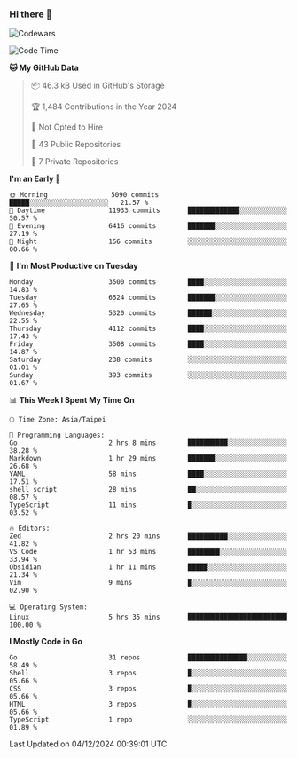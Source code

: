 ### Hi there 👋

![Codewars](https://www.codewars.com/users/omegaatt36/badges/small)

<!--START_SECTION:waka-->
![Code Time](http://img.shields.io/badge/Code%20Time-2%2C924%20hrs%202%20mins-blue)

**🐱 My GitHub Data** 

> 📦 46.3 kB Used in GitHub's Storage 
 > 
> 🏆 1,484 Contributions in the Year 2024
 > 
> 🚫 Not Opted to Hire
 > 
> 📜 43 Public Repositories 
 > 
> 🔑 7 Private Repositories 
 > 
**I'm an Early 🐤** 

```text
🌞 Morning                5090 commits        █████░░░░░░░░░░░░░░░░░░░░   21.57 % 
🌆 Daytime                11933 commits       █████████████░░░░░░░░░░░░   50.57 % 
🌃 Evening                6416 commits        ███████░░░░░░░░░░░░░░░░░░   27.19 % 
🌙 Night                  156 commits         ░░░░░░░░░░░░░░░░░░░░░░░░░   00.66 % 
```
📅 **I'm Most Productive on Tuesday** 

```text
Monday                   3500 commits        ████░░░░░░░░░░░░░░░░░░░░░   14.83 % 
Tuesday                  6524 commits        ███████░░░░░░░░░░░░░░░░░░   27.65 % 
Wednesday                5320 commits        ██████░░░░░░░░░░░░░░░░░░░   22.55 % 
Thursday                 4112 commits        ████░░░░░░░░░░░░░░░░░░░░░   17.43 % 
Friday                   3508 commits        ████░░░░░░░░░░░░░░░░░░░░░   14.87 % 
Saturday                 238 commits         ░░░░░░░░░░░░░░░░░░░░░░░░░   01.01 % 
Sunday                   393 commits         ░░░░░░░░░░░░░░░░░░░░░░░░░   01.67 % 
```


📊 **This Week I Spent My Time On** 

```text
🕑︎ Time Zone: Asia/Taipei

💬 Programming Languages: 
Go                       2 hrs 8 mins        ██████████░░░░░░░░░░░░░░░   38.28 % 
Markdown                 1 hr 29 mins        ███████░░░░░░░░░░░░░░░░░░   26.68 % 
YAML                     58 mins             ████░░░░░░░░░░░░░░░░░░░░░   17.51 % 
shell script             28 mins             ██░░░░░░░░░░░░░░░░░░░░░░░   08.57 % 
TypeScript               11 mins             █░░░░░░░░░░░░░░░░░░░░░░░░   03.52 % 

🔥 Editors: 
Zed                      2 hrs 20 mins       ██████████░░░░░░░░░░░░░░░   41.82 % 
VS Code                  1 hr 53 mins        ████████░░░░░░░░░░░░░░░░░   33.94 % 
Obsidian                 1 hr 11 mins        █████░░░░░░░░░░░░░░░░░░░░   21.34 % 
Vim                      9 mins              █░░░░░░░░░░░░░░░░░░░░░░░░   02.90 % 

💻 Operating System: 
Linux                    5 hrs 35 mins       █████████████████████████   100.00 % 
```

**I Mostly Code in Go** 

```text
Go                       31 repos            ███████████████░░░░░░░░░░   58.49 % 
Shell                    3 repos             █░░░░░░░░░░░░░░░░░░░░░░░░   05.66 % 
CSS                      3 repos             █░░░░░░░░░░░░░░░░░░░░░░░░   05.66 % 
HTML                     3 repos             █░░░░░░░░░░░░░░░░░░░░░░░░   05.66 % 
TypeScript               1 repo              ░░░░░░░░░░░░░░░░░░░░░░░░░   01.89 % 
```




 Last Updated on 04/12/2024 00:39:01 UTC
<!--END_SECTION:waka-->

<!--
**omegaatt36/omegaatt36** is a ✨ _special_ ✨ repository because its `README.md` (this file) appears on your GitHub profile.

Here are some ideas to get you started:

- 🔭 I’m currently working on ...
- 🌱 I’m currently learning ...
- 👯 I’m looking to collaborate on ...
- 🤔 I’m looking for help with ...
- 💬 Ask me about ...
- 📫 How to reach me: ...
- 😄 Pronouns: ...
- ⚡ Fun fact: ...
-->
